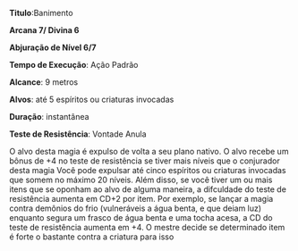 **Titulo**:Banimento

**Arcana 7/ Divina 6**

**Abjuração de Nível 6/7**

**Tempo de Execução**: Ação Padrão

**Alcance**: 9 metros

**Alvos**: até 5 espíritos ou criaturas invocadas

**Duração**: instantânea

**Teste de Resistência**: Vontade Anula

O alvo desta magia é expulso de volta a seu plano nativo. O alvo recebe um bônus de +4 no teste de resistência se tiver mais níveis que o conjurador desta magia
Você pode expulsar até cinco espíritos ou criaturas invocadas que somem no máximo 20 níveis.
Além disso, se você tiver um ou mais itens que se oponham ao alvo de alguma maneira, a difculdade do teste de resistência aumenta em CD+2 por item. Por exemplo, se lançar a magia contra demônios do frio (vulneráveis a água benta, e que deiam luz) enquanto segura um frasco de
água benta e uma tocha acesa, a CD do teste de resistência aumenta em +4. O mestre decide se determinado item é forte o bastante contra a criatura para isso
